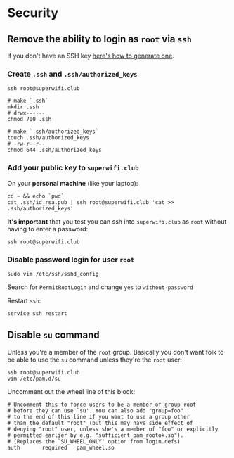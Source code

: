 # Security

## Remove the ability to login as `root` via `ssh`

If you don't have an SSH key [here's how to generate one](https://help.github.com/articles/generating-ssh-keys/).

### Create `.ssh` and `.ssh/authorized_keys`

    ssh root@superwifi.club

    # make `.ssh`
    mkdir .ssh
    # drwx------
    chmod 700 .ssh

    # make `.ssh/authorized_keys`
    touch .ssh/authorized_keys
    # -rw-r--r--
    chmod 644 .ssh/authorized_keys

### Add your public key to `superwifi.club`

On your **personal machine** (like your laptop):

    cd ~ && echo `pwd`
    cat .ssh/id_rsa.pub | ssh root@superwifi.club 'cat >> .ssh/authorized_keys'

**It's important** that you test you can ssh into `superwifi.club` as `root` without having to enter a password:

    ssh root@superwifi.club

### Disable password login for user `root`

    sudo vim /etc/ssh/sshd_config

Search for `PermitRootLogin` and change `yes` to `without-password`

Restart `ssh`:

    service ssh restart

## Disable `su` command

Unless you're a member of the `root` group. Basically you don't want folk to be able to use the `su` command unless they're the `root` user:

    ssh root@superwifi.club
    vim /etc/pam.d/su

Uncomment out the wheel line of this block:

    # Uncomment this to force users to be a member of group root
    # before they can use `su'. You can also add "group=foo"
    # to the end of this line if you want to use a group other
    # than the default "root" (but this may have side effect of
    # denying "root" user, unless she's a member of "foo" or explicitly
    # permitted earlier by e.g. "sufficient pam_rootok.so").
    # (Replaces the `SU_WHEEL_ONLY' option from login.defs)
    auth       required   pam_wheel.so
